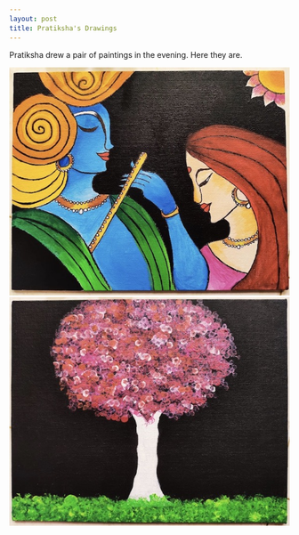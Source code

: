```yaml
---
layout: post
title: Pratiksha's Drawings
---
```


Pratiksha drew a pair of paintings in the evening. Here they are. 

<div class="centered">
  <img src="../images/radhekrishna.jpg">
</div>


<div class="centered">
  <img src="../images/tree.jpg">
</div>